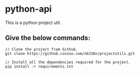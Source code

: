# python-api


This is a python project util.


## Give the below commands:

```
// Clone the project from Github.
git clone https://github.csnzoo.com/nb336n/projectutils.git

// Install all the dependencies required for the project.
pip install -r requirements.txt
```